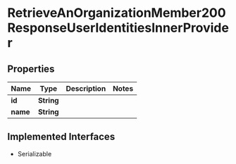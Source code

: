 

# RetrieveAnOrganizationMember200ResponseUserIdentitiesInnerProvider


## Properties

| Name | Type | Description | Notes |
|------------ | ------------- | ------------- | -------------|
|**id** | **String** |  |  |
|**name** | **String** |  |  |


## Implemented Interfaces

* Serializable



